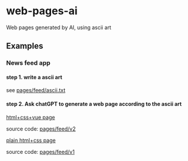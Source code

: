 # web-pages-ai
Web pages generated by AI, using ascii art

## Examples
### News feed app
#### step 1. write a ascii art

see [pages/feed/ascii.txt](pages/feed/ascii.txt)

#### step 2. Ask chatGPT to generate a web page according to the ascii art

[html+css+vue page](https://seeflood.github.io/feed/v2/)

source code:  [pages/feed/v2](pages/feed/v2)

[plain html+css page](https://seeflood.github.io/feed/v1/)

source code:  [pages/feed/v1](pages/feed/v1)



